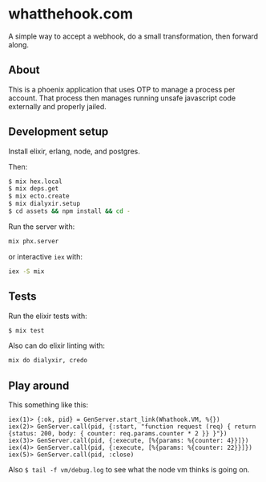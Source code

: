 # whatthehook.com

A simple way to accept a webhook, do a small transformation, then forward along.

## About

This is a phoenix application that uses OTP to manage a process per account.
That process then manages running unsafe javascript code externally and
properly jailed.

## Development setup

Install elixir, erlang, node, and postgres.

Then:

```sh
$ mix hex.local
$ mix deps.get
$ mix ecto.create
$ mix dialyxir.setup
$ cd assets && npm install && cd -
```

Run the server with:

```sh
mix phx.server
```

or interactive `iex` with:

```sh
iex -S mix
```

## Tests

Run the elixir tests with:

```sh
$ mix test
```

Also can do elixir linting with:

```sh
mix do dialyxir, credo
```

## Play around

This something like this:

```iex
iex(1)> {:ok, pid} = GenServer.start_link(Whathook.VM, %{})
iex(2)> GenServer.call(pid, {:start, "function request (req) { return {status: 200, body: { counter: req.params.counter * 2 }} }"})
iex(3)> GenServer.call(pid, {:execute, [%{params: %{counter: 4}}]})
iex(4)> GenServer.call(pid, {:execute, [%{params: %{counter: 22}}]})
iex(5)> GenServer.call(pid, :close)
```

Also `$ tail -f vm/debug.log` to see what the node vm thinks is going on.

